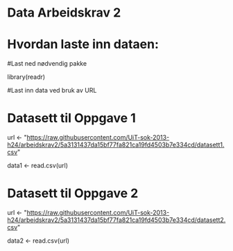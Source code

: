 # Data Arbeidskrav 2

# Hvordan laste inn dataen:

#Last ned nødvendig pakke

library(readr)

#Last inn data ved bruk av URL

# Datasett til Oppgave 1
url <- "https://raw.githubusercontent.com/UiT-sok-2013-h24/arbeidskrav2/5a3131437da15bf77fa821ca19fd4503b7e334cd/datasett1.csv"

data1 <- read.csv(url)

# Datasett til Oppgave 2
url <- "https://raw.githubusercontent.com/UiT-sok-2013-h24/arbeidskrav2/5a3131437da15bf77fa821ca19fd4503b7e334cd/datasett2.csv"

data2 <- read.csv(url)
